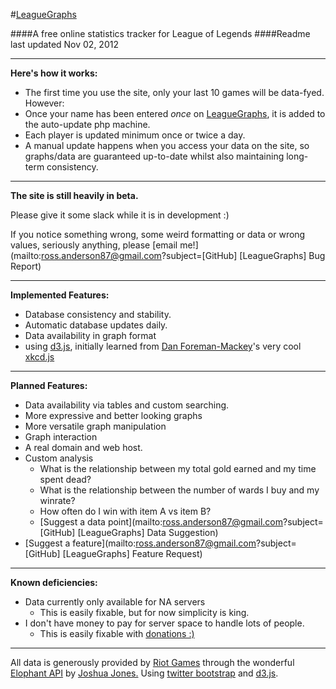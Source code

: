 #[LeagueGraphs](http://www.rosshamish.netau.net)

####A free online statistics tracker for League of Legends
####Readme last updated Nov 02, 2012

---

**Here's how it works:**

- The first time you use the site, only your last 10 games will be data-fyed. However:
 - Once your name has been entered *once* on [LeagueGraphs](http://www.rosshamish.netau.net), it is added to the auto-update php machine.
 - Each player is updated minimum once or twice a day. 
- A manual update happens when you access your data on the site, so graphs/data are guaranteed up-to-date whilst also maintaining long-term consistency.

---

**The site is still heavily in beta.**

Please give it some slack while it is in development :) 

If you notice something wrong, some weird formatting or data or wrong values, seriously anything, please [email me!](mailto:ross.anderson87@gmail.com?subject=[GitHub] [LeagueGraphs] Bug Report)

---

**Implemented Features:**

- Database consistency and stability.
- Automatic database updates daily.
- Data availability in graph format
 - using [d3.js](http://www.d3js.org), initially learned from [Dan Foreman-Mackey](http://dan.iel.fm/)'s very cool [xkcd.js](http://dan.iel.fm/xkcd/)

---

**Planned Features:**

- Data availability via tables and custom searching.
- More expressive and better looking graphs
- More versatile graph manipulation
- Graph interaction
- A real domain and web host.
- Custom analysis
    - What is the relationship between my total gold earned and my time spent dead?
    - What is the relationship between the number of wards I buy and my winrate?
    - How often do I win with item A vs item B?
    - [Suggest a data point](mailto:ross.anderson87@gmail.com?subject=[GitHub] [LeagueGraphs] Data Suggestion)
- [Suggest a feature](mailto:ross.anderson87@gmail.com?subject=[GitHub] [LeagueGraphs] Feature Request)

---

**Known deficiencies:**

- Data currently only available for NA servers
    - This is easily fixable, but for now simplicity is king.
- I don't have money to pay for server space to handle lots of people.
    - This is easily fixable with [donations :)](https://www.paypal.com/cgi-bin/webscr?cmd=_donations&business=5AK9LPZFB54L8&lc=CA&item_name=RossHamish%20Lol%2dStats%20Server&currency_code=CAD&bn=PP%2dDonationsBF%3abtn_donateCC_LG%2egif%3aNonHosted)

---

All data is generously provided by [Riot Games](http://www.leagueoflegends.com) through the wonderful [Elophant API](http://www.elophant.com/developers/) by [Joshua Jones.](http://elophant.com/about)
Using [twitter bootstrap](https://github.com/twitter/bootstrap) and [d3.js](http://www.d3js.org).